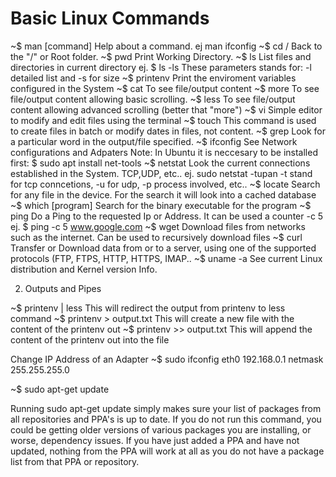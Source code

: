 # Basic Linux Commands

~$ man [command] 	Help about a command. ej man ifconfig
~$ cd /   			Back to the "/" or Root folder.
~$ pwd				Print Working Directory.
~$ ls				List files and directories in current directory
	ej. $ ls -ls        	These parameters stands for: -l detailed list and -s for size
~$ printenv			Print the enviroment variables configured in the System
~$ cat				To see file/output content 
~$ more				To see file/output content allowing basic scrolling.
~$ less				To see file/output content allowing advanced scrolling (better that "more")
~$ vi 				Simple editor to modify and edit files using the terminal
~$ touch				This command is used to create files in batch or modify dates in files, not content.
~$ grep				Look for a particular word in the output/file specified.
~$ ifconfig			See Network configurations and Adpaters	
	Note: In Ubuntu it is neccesary to be installed first: $ sudo apt install net-tools
~$ netstat			Look the current connections established in the System. TCP,UDP, etc..
	ej. sudo netstat -tupan 	-t stand for tcp conncetions, -u for udp, -p process involved, etc..
~$ locate			Search for any file in the device. For the search it will look into a cached database
~$ which [program]	Search for the binary executable for the program
~$ ping				Do a Ping to the requested Ip or Address. It can be used a counter -c 5
	ej. $ ping -c 5 www.google.com
~$ wget				Download files from networks such as the internet. Can be used to recursively download files
~$ curl				Transfer or Download data from or to a server, using one of the supported protocols (FTP, FTPS, HTTP, HTTPS, IMAP..
~$ uname -a			See current Linux distribution and Kernel version Info.	



2. Outputs and Pipes

~$ printenv | less		   This will redirect the output from printenv to less command
~$ printenv > output.txt    This will create a new file with the content of the printenv out
~$ printenv >> output.txt   This will append the content of the printenv out into the file 


Change IP Address of an Adapter
~$ sudo ifconfig eth0 192.168.0.1 netmask 255.255.255.0

~$ sudo apt-get update

Running sudo apt-get update simply makes sure your list of packages from all repositories and PPA's is up to date. If you do not run this command, you could be getting older versions of various packages you are installing, or worse, dependency issues. If you have just added a PPA and have not updated, nothing from the PPA will work at all as you do not have a package list from that PPA or repository.